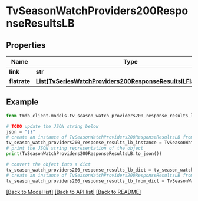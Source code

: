 # TvSeasonWatchProviders200ResponseResultsLB


## Properties

Name | Type | Description | Notes
------------ | ------------- | ------------- | -------------
**link** | **str** |  | [optional] 
**flatrate** | [**List[TvSeriesWatchProviders200ResponseResultsILFlatrateInner]**](TvSeriesWatchProviders200ResponseResultsILFlatrateInner.md) |  | [optional] 

## Example

```python
from tmdb_client.models.tv_season_watch_providers200_response_results_lb import TvSeasonWatchProviders200ResponseResultsLB

# TODO update the JSON string below
json = "{}"
# create an instance of TvSeasonWatchProviders200ResponseResultsLB from a JSON string
tv_season_watch_providers200_response_results_lb_instance = TvSeasonWatchProviders200ResponseResultsLB.from_json(json)
# print the JSON string representation of the object
print(TvSeasonWatchProviders200ResponseResultsLB.to_json())

# convert the object into a dict
tv_season_watch_providers200_response_results_lb_dict = tv_season_watch_providers200_response_results_lb_instance.to_dict()
# create an instance of TvSeasonWatchProviders200ResponseResultsLB from a dict
tv_season_watch_providers200_response_results_lb_from_dict = TvSeasonWatchProviders200ResponseResultsLB.from_dict(tv_season_watch_providers200_response_results_lb_dict)
```
[[Back to Model list]](../README.md#documentation-for-models) [[Back to API list]](../README.md#documentation-for-api-endpoints) [[Back to README]](../README.md)


